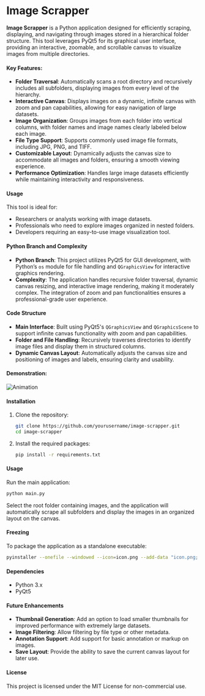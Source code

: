 # Image Scrapper

**Image Scrapper** is a Python application designed for efficiently scraping, displaying, and navigating through images stored in a hierarchical folder structure. This tool leverages PyQt5 for its graphical user interface, providing an interactive, zoomable, and scrollable canvas to visualize images from multiple directories.

#### Key Features:
- **Folder Traversal**: Automatically scans a root directory and recursively includes all subfolders, displaying images from every level of the hierarchy.
- **Interactive Canvas**: Displays images on a dynamic, infinite canvas with zoom and pan capabilities, allowing for easy navigation of large datasets.
- **Image Organization**: Groups images from each folder into vertical columns, with folder names and image names clearly labeled below each image.
- **File Type Support**: Supports commonly used image file formats, including JPG, PNG, and TIFF.
- **Customizable Layout**: Dynamically adjusts the canvas size to accommodate all images and folders, ensuring a smooth viewing experience.
- **Performance Optimization**: Handles large image datasets efficiently while maintaining interactivity and responsiveness.

#### Usage
This tool is ideal for:
- Researchers or analysts working with image datasets.
- Professionals who need to explore images organized in nested folders.
- Developers requiring an easy-to-use image visualization tool.

#### Python Branch and Complexity
- **Python Branch**: This project utilizes PyQt5 for GUI development, with Python’s `os` module for file handling and `QGraphicsView` for interactive graphics rendering.
- **Complexity**: The application handles recursive folder traversal, dynamic canvas resizing, and interactive image rendering, making it moderately complex. The integration of zoom and pan functionalities ensures a professional-grade user experience.

#### Code Structure
- **Main Interface**: Built using PyQt5's `QGraphicsView` and `QGraphicsScene` to support infinite canvas functionality with zoom and pan capabilities.
- **Folder and File Handling**: Recursively traverses directories to identify image files and display them in structured columns.
- **Dynamic Canvas Layout**: Automatically adjusts the canvas size and positioning of images and labels, ensuring clarity and usability.

#### Demonstration:

![Animation](https://github.com/user-attachments/assets/555b13c7-26b4-4181-a845-f8b0fc6a010a)

#### Installation
1. Clone the repository:
   ```sh
   git clone https://github.com/yourusername/image-scrapper.git
   cd image-scrapper
   ```
2. Install the required packages:
   ```sh
   pip install -r requirements.txt
   ```

#### Usage
Run the main application:
```sh
python main.py
```

Select the root folder containing images, and the application will automatically scrape all subfolders and display the images in an organized layout on the canvas.

#### Freezing
To package the application as a standalone executable:
```sh
pyinstaller --onefile --windowed --icon=icon.png --add-data "icon.png;." --name "Image Scrapper" main.py
```

#### Dependencies
- Python 3.x
- PyQt5

#### Future Enhancements
- **Thumbnail Generation**: Add an option to load smaller thumbnails for improved performance with extremely large datasets.
- **Image Filtering**: Allow filtering by file type or other metadata.
- **Annotation Support**: Add support for basic annotation or markup on images.
- **Save Layout**: Provide the ability to save the current canvas layout for later use.

#### License
This project is licensed under the MIT License for non-commercial use.
